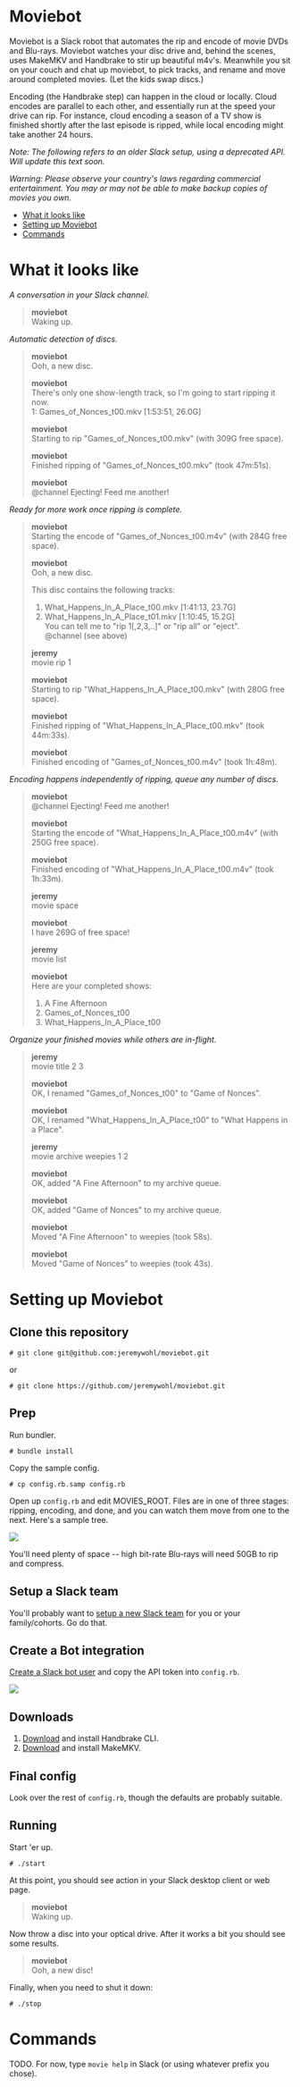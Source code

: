 Moviebot
========

Moviebot is a Slack robot that automates the rip and encode of movie DVDs and Blu-rays. Moviebot watches your disc drive and, behind the scenes, uses MakeMKV and Handbrake to stir up beautiful m4v's. Meanwhile you sit on your couch and chat up moviebot, to pick tracks, and rename and move around completed movies. (Let the kids swap discs.)

Encoding (the Handbrake step) can happen in the cloud or locally. Cloud encodes are parallel to each other, and essentially run at the speed your drive can rip. For instance, cloud encoding a season of a TV show is finished shortly after the last episode is ripped, while local encoding might take another 24 hours.

_Note: The following refers to an older Slack setup, using a deprecated API. Will update this text soon._

_Warning: Please observe your country's laws regarding commercial entertainment. You may or may not be able to make backup copies of movies you own._

  * [What it looks like](#what-it-looks-like)
  * [Setting up Moviebot](#setting-up-moviebot)
  * [Commands](#commands)

# What it looks like

_A conversation in your Slack channel._

> **moviebot**  
> Waking up.  

_Automatic detection of discs._
  
> **moviebot**  
> Ooh, a new disc.  
>  
> **moviebot**  
> There's only one show-length track, so I'm going to start ripping it now.  
> 1: Games_of_Nonces_t00.mkv [1:53:51, 26.0G]  
>  
> **moviebot**  
> Starting to rip "Games_of_Nonces_t00.mkv" (with 309G free space).  
>  
> **moviebot**  
> Finished ripping of "Games_of_Nonces_t00.mkv" (took 47m:51s).  
>  
> **moviebot**  
> @channel Ejecting!  Feed me another!  

_Ready for more work once ripping is complete._

> **moviebot**  
> Starting the encode of "Games_of_Nonces_t00.m4v" (with 284G free space).  
>  
> **moviebot**  
> Ooh, a new disc.  
>  
> This disc contains the following tracks:  
> 1) What_Happens_In_A_Place_t00.mkv [1:41:13, 23.7G]  
> 2) What_Happens_In_A_Place_t01.mkv [1:10:45, 15.2G]  
> You can tell me to "rip 1[,2,3,..]" or "rip all" or "eject".  
> @channel (see above)  
>  
> **jeremy**  
> movie rip 1  
>  
> **moviebot**  
> Starting to rip "What_Happens_In_A_Place_t00.mkv" (with 280G free space).  
>  
> **moviebot**  
> Finished ripping of "What_Happens_In_A_Place_t00.mkv" (took 44m:33s).  
>  
> **moviebot**  
> Finished encoding of "Games_of_Nonces_t00.m4v" (took 1h:48m).  

_Encoding happens independently of ripping, queue any number of discs._

> **moviebot**  
> @channel Ejecting!  Feed me another!  
>  
> **moviebot**  
> Starting the encode of "What_Happens_In_A_Place_t00.m4v" (with 250G free space).  
>  
> **moviebot**  
> Finished encoding of "What_Happens_In_A_Place_t00.m4v" (took 1h:33m).  
>  
> **jeremy**  
> movie space  
>  
> **moviebot**  
> I have 269G of free space!  
>  
> **jeremy**  
> movie list  
>  
> **moviebot**  
> Here are your completed shows:  
> 1) A Fine Afternoon  
> 2) Games_of_Nonces_t00  
> 3) What_Happens_In_A_Place_t00  

_Organize your finished movies while others are in-flight._

> **jeremy**  
> movie title 2 3  
>  
> **moviebot**  
> OK, I renamed "Games_of_Nonces_t00" to "Game of Nonces".  
>  
> **moviebot**  
> OK, I renamed "What_Happens_In_A_Place_t00" to "What Happens in a Place".  
>  
> **jeremy**  
> movie archive weepies 1 2  
>  
> **moviebot**  
> OK, added "A Fine Afternoon" to my archive queue.  
>  
> **moviebot**  
> OK, added "Game of Nonces" to my archive queue.  
>  
> **moviebot**  
> Moved "A Fine Afternoon" to weepies (took 58s).  
>  
> **moviebot**  
> Moved "Game of Nonces" to weepies (took 43s).

# Setting up Moviebot

## Clone this repository

    # git clone git@github.com:jeremywohl/moviebot.git

or

    # git clone https://github.com/jeremywohl/moviebot.git

## Prep

Run bundler.

    # bundle install

Copy the sample config.

    # cp config.rb.samp config.rb

Open up `config.rb` and edit MOVIES_ROOT.  Files are in one of three stages: ripping, encoding, and done, and you can watch them move from one to the next.  Here's a sample tree.

![](docs/folders.png)

You'll need plenty of space -- high bit-rate Blu-rays will need 50GB to rip and compress.

## Setup a Slack team

You'll probably want to [setup a new Slack team](https://slack.com/create) for you or your family/cohorts.  Go do that.

## Create a Bot integration

[Create a Slack bot user](https://my.slack.com/services/new/bot) and copy the API token into `config.rb`.

![](docs/newbot.png)

## Downloads

1. [Download](https://handbrake.fr/downloads2.php) and install Handbrake CLI.
2. [Download](http://www.makemkv.com/download/) and install MakeMKV.

## Final config

Look over the rest of `config.rb`, though the defaults are probably suitable.

## Running

Start 'er up.

    # ./start

At this point, you should see action in your Slack desktop client or web page.

> **moviebot**  
> Waking up.

Now throw a disc into your optical drive.  After it works a bit you should see some results.

> **moviebot**  
> Ooh, a new disc!

Finally, when you need to shut it down:

    # ./stop

# Commands

TODO.  For now, type `movie help` in Slack (or using whatever prefix you chose).
